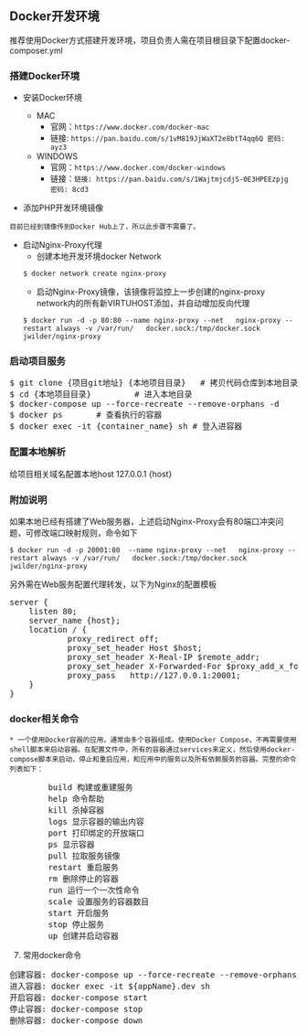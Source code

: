## Docker开发环境
推荐使用Docker方式搭建开发环境，项目负责人需在项目根目录下配置docker-composer.yml

### 搭建Docker环境

* 安装Docker环境
	* MAC 
		* 官网：`https://www.docker.com/docker-mac`
		* 链接: `https://pan.baidu.com/s/1vM819JjWaXT2e8btT4qq6Q 密码: ayz3`
	* WINDOWS 
		* 官网：`https://www.docker.com/docker-windows`
		* 链接：`链接: https://pan.baidu.com/s/1WajtmjcdjS-0E3HPEEzpjg 密码: 8cd3`

* 添加PHP开发环境镜像 
```
目前已经到镜像传到Docker Hub上了，所以此步骤不需要了。
```

* 启动Nginx-Proxy代理
	* 创建本地开发环境docker Network
	```
	$ docker network create nginx-proxy
	```
	* 启动Nginx-Proxy镜像，该镜像将监控上一步创建的nginx-proxy network内的所有新VIRTUHOST添加，并自动增加反向代理
	```
	$ docker run -d -p 80:80 --name nginx-proxy --net 	nginx-proxy --restart always -v /var/run/	docker.sock:/tmp/docker.sock jwilder/nginx-proxy
	```

### 启动项目服务
<pre>
$ git clone {项目git地址} {本地项目目录}   # 拷贝代码仓库到本地目录
$ cd {本地项目目录}         # 进入本地目录
$ docker-compose up --force-recreate --remove-orphans -d
$ docker ps       # 查看执行的容器
$ docker exec -it {container_name} sh # 登入进容器
</pre>

### 配置本地解析
给项目相关域名配置本地host
127.0.0.1 {host}

### 附加说明
如果本地已经有搭建了Web服务器，上述启动Nginx-Proxy会有80端口冲突问题，可修改端口映射规则，命令如下
```
$ docker run -d -p 20001:80  --name nginx-proxy --net 	nginx-proxy --restart always -v /var/run/	docker.sock:/tmp/docker.sock jwilder/nginx-proxy
```

另外需在Web服务配置代理转发，以下为Nginx的配置模板
<pre>
server {
	listen 80;
	server_name {host};
	location / {
			proxy_redirect off;
        	proxy_set_header Host $host;
        	proxy_set_header X-Real-IP $remote_addr;
        	proxy_set_header X-Forwarded-For $proxy_add_x_forwarded_for;
        	proxy_pass   http://127.0.0.1:20001;
	}
}
</pre>

### docker相关命令
    * 一个使用Docker容器的应用，通常由多个容器组成。使用Docker Compose，不再需要使用shell脚本来启动容器。在配置文件中，所有的容器通过services来定义，然后使用docker-compose脚本来启动，停止和重启应用，和应用中的服务以及所有依赖服务的容器。完整的命令列表如下：  
<pre>
        build 构建或重建服务
        help 命令帮助
        kill 杀掉容器
        logs 显示容器的输出内容
        port 打印绑定的开放端口
        ps 显示容器
        pull 拉取服务镜像
        restart 重启服务
        rm 删除停止的容器
        run 运行一个一次性命令
        scale 设置服务的容器数目
        start 开启服务
        stop 停止服务
        up 创建并启动容器
</pre>
7. 常用docker命令
<pre>
创建容器: docker-compose up --force-recreate --remove-orphans  前台启动(-d 后台启动)
进入容器: docker exec -it ${appName}.dev sh
开启容器: docker-compose start
停止容器: docker-compose stop
删除容器: docker-compose down
</pre>
